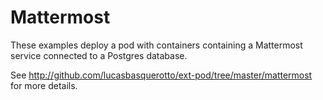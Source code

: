 # Mattermost

These examples deploy a pod with containers containing a Mattermost service connected to a Postgres database.

See http://github.com/lucasbasquerotto/ext-pod/tree/master/mattermost for more details.
